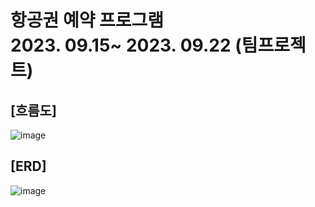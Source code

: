 # 항공권 예약 프로그램<br> 2023. 09.15~ 2023. 09.22 (팀프로젝트)

## [흐름도]
![image](https://github.com/nobley3/flightReservation_Project/assets/121958909/92aab92f-a338-47d8-92a0-199c103f795f)

## [ERD]
![image](https://github.com/nobley3/flightReservation_Project/assets/121958909/278d33cf-773e-4a41-b623-36599a389a2c)
